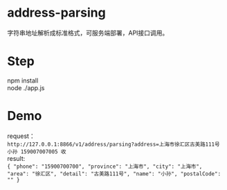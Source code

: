 # address-parsing
字符串地址解析成标准格式，可服务端部署，API接口调用。

# Step
npm install <br/>
node ./app.js

# Demo
request：<br/>
`http://127.0.0.1:8866/v1/address/parsing?address=上海市徐汇区古美路111号 小孙 159007007005 收 `<br/>
result:<br/>
`{
    "phone": "15900700700",
    "province": "上海市",
    "city": "上海市",
    "area": "徐汇区",
    "detail": "古美路111号",
    "name": "小孙",
    "postalCode": ""
}`
